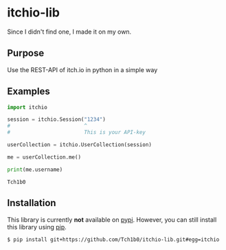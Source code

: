 # itchio-lib
Since I didn't find one, I made it on my own.

## Purpose
Use the REST-API of itch.io in python in a simple way

## Examples
```py
import itchio

session = itchio.Session("1234")
#                        ^
#                        This is your API-key

userCollection = itchio.UserCollection(session)

me = userCollection.me()

print(me.username)
```
```
Tch1b0
```

## Installation
This library is currently **not** available on [pypi](https://pypi.org).
However, you can still install this library using [pip](https://pypi.org/project/pip/).
```
$ pip install git+https://github.com/Tch1b0/itchio-lib.git#egg=itchio
```